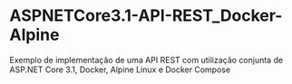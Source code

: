 # ASPNETCore3.1-API-REST_Docker-Alpine
Exemplo de implementação de uma API REST com utilização conjunta de ASP.NET Core 3.1, Docker, Alpine Linux e Docker Compose 
